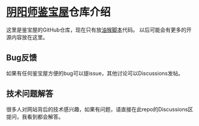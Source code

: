# [阴阳师鉴宝屋](https://yys.jellyl.com)仓库介绍

这里是鉴宝屋的GitHub仓库，现在只有放[油猴脚本](https://greasyfork.org/zh-CN/scripts/417052-%E9%98%B4%E9%98%B3%E5%B8%88%E9%89%B4%E5%AE%9D%E5%B1%8B%E6%B2%B9%E7%8C%B4%E8%84%9A%E6%9C%AC)代码。
以后可能会有更多的开源内容放在这里。



## Bug反馈

如果有任何鉴宝屋方便的bug可以提issue，其他讨论可以Discussions发帖。



## 技术问题解答

很多人对网站背后的技术感兴趣，如果有问题，请直接在此repo的Discussions区提问，我看到都会解答。
